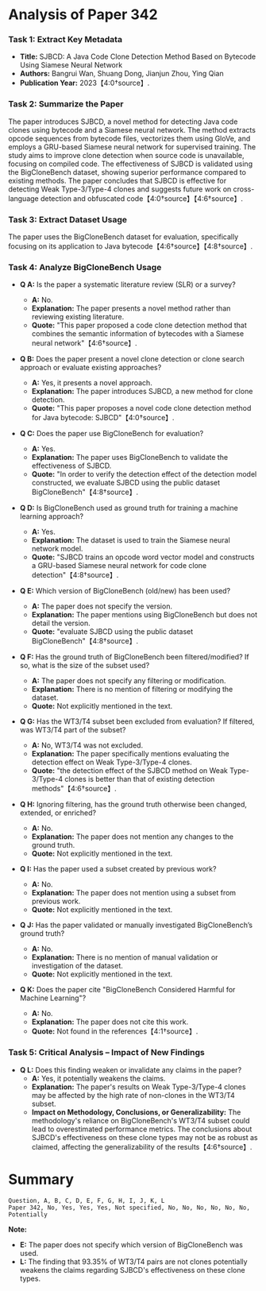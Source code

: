 # Analysis of Paper 342

### Task 1: Extract Key Metadata

- **Title:** SJBCD: A Java Code Clone Detection Method Based on Bytecode Using Siamese Neural Network
- **Authors:** Bangrui Wan, Shuang Dong, Jianjun Zhou, Ying Qian
- **Publication Year:** 2023【4:0†source】.

### Task 2: Summarize the Paper

The paper introduces SJBCD, a novel method for detecting Java code clones using bytecode and a Siamese neural network. The method extracts opcode sequences from bytecode files, vectorizes them using GloVe, and employs a GRU-based Siamese neural network for supervised training. The study aims to improve clone detection when source code is unavailable, focusing on compiled code. The effectiveness of SJBCD is validated using the BigCloneBench dataset, showing superior performance compared to existing methods. The paper concludes that SJBCD is effective for detecting Weak Type-3/Type-4 clones and suggests future work on cross-language detection and obfuscated code【4:0†source】【4:6†source】.

### Task 3: Extract Dataset Usage

The paper uses the BigCloneBench dataset for evaluation, specifically focusing on its application to Java bytecode【4:6†source】【4:8†source】.

### Task 4: Analyze BigCloneBench Usage

- **Q A:** Is the paper a systematic literature review (SLR) or a survey?
  - **A:** No.
  - **Explanation:** The paper presents a novel method rather than reviewing existing literature.
  - **Quote:** "This paper proposed a code clone detection method that combines the semantic information of bytecodes with a Siamese neural network"【4:6†source】.

- **Q B:** Does the paper present a novel clone detection or clone search approach or evaluate existing approaches?
  - **A:** Yes, it presents a novel approach.
  - **Explanation:** The paper introduces SJBCD, a new method for clone detection.
  - **Quote:** "This paper proposes a novel code clone detection method for Java bytecode: SJBCD"【4:0†source】.

- **Q C:** Does the paper use BigCloneBench for evaluation?
  - **A:** Yes.
  - **Explanation:** The paper uses BigCloneBench to validate the effectiveness of SJBCD.
  - **Quote:** "In order to verify the detection effect of the detection model constructed, we evaluate SJBCD using the public dataset BigCloneBench"【4:8†source】.

- **Q D:** Is BigCloneBench used as ground truth for training a machine learning approach?
  - **A:** Yes.
  - **Explanation:** The dataset is used to train the Siamese neural network model.
  - **Quote:** "SJBCD trains an opcode word vector model and constructs a GRU-based Siamese neural network for code clone detection"【4:8†source】.

- **Q E:** Which version of BigCloneBench (old/new) has been used?
  - **A:** The paper does not specify the version.
  - **Explanation:** The paper mentions using BigCloneBench but does not detail the version.
  - **Quote:** "evaluate SJBCD using the public dataset BigCloneBench"【4:8†source】.

- **Q F:** Has the ground truth of BigCloneBench been filtered/modified? If so, what is the size of the subset used?
  - **A:** The paper does not specify any filtering or modification.
  - **Explanation:** There is no mention of filtering or modifying the dataset.
  - **Quote:** Not explicitly mentioned in the text.

- **Q G:** Has the WT3/T4 subset been excluded from evaluation? If filtered, was WT3/T4 part of the subset?
  - **A:** No, WT3/T4 was not excluded.
  - **Explanation:** The paper specifically mentions evaluating the detection effect on Weak Type-3/Type-4 clones.
  - **Quote:** "the detection effect of the SJBCD method on Weak Type-3/Type-4 clones is better than that of existing detection methods"【4:6†source】.

- **Q H:** Ignoring filtering, has the ground truth otherwise been changed, extended, or enriched?
  - **A:** No.
  - **Explanation:** The paper does not mention any changes to the ground truth.
  - **Quote:** Not explicitly mentioned in the text.

- **Q I:** Has the paper used a subset created by previous work?
  - **A:** No.
  - **Explanation:** The paper does not mention using a subset from previous work.
  - **Quote:** Not explicitly mentioned in the text.

- **Q J:** Has the paper validated or manually investigated BigCloneBench’s ground truth?
  - **A:** No.
  - **Explanation:** There is no mention of manual validation or investigation of the dataset.
  - **Quote:** Not explicitly mentioned in the text.

- **Q K:** Does the paper cite "BigCloneBench Considered Harmful for Machine Learning"?
  - **A:** No.
  - **Explanation:** The paper does not cite this work.
  - **Quote:** Not found in the references【4:1†source】.

### Task 5: Critical Analysis – Impact of New Findings

- **Q L:** Does this finding weaken or invalidate any claims in the paper?
  - **A:** Yes, it potentially weakens the claims.
  - **Explanation:** The paper's results on Weak Type-3/Type-4 clones may be affected by the high rate of non-clones in the WT3/T4 subset.
  - **Impact on Methodology, Conclusions, or Generalizability:** The methodology's reliance on BigCloneBench's WT3/T4 subset could lead to overestimated performance metrics. The conclusions about SJBCD's effectiveness on these clone types may not be as robust as claimed, affecting the generalizability of the results【4:6†source】.

# Summary

```plaintext
Question, A, B, C, D, E, F, G, H, I, J, K, L
Paper 342, No, Yes, Yes, Yes, Not specified, No, No, No, No, No, No, Potentially
```

**Note:**  
- **E:** The paper does not specify which version of BigCloneBench was used.
- **L:** The finding that 93.35% of WT3/T4 pairs are not clones potentially weakens the claims regarding SJBCD's effectiveness on these clone types.
